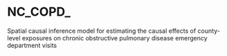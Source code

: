 # NC_COPD_
Spatial causal inference model for estimating the causal effects of county-level exposures on chronic obstructive pulmonary disease emergency department visits
